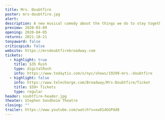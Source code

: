 ```yaml
---
title: Mrs. Doubtfire
poster: mrs-doubtfire.jpg
alert: 
description: A new musical comedy about the things we do to stay together.
preview: 2020-03-09
opening: 2020-04-05
returns: 2021-10-21
tonyaward: false
criticspick: false
website: https://mrsdoubtfirebroadway.com
tickets:
  - highlight: true
    title: $35 Rush
    type: digitalRush
    info: https://www.todaytix.com/x/nyc/shows/19299-mrs.-doubtfire
  - highlight: false
    info: https://www.telecharge.com/Broadway/Mrs-Doubtfire/Ticket
    title: $59+ Tickets
    type: regular
header: soubtfire-header.jpg
theater: Stephen Sondheim Theatre
closing: ""
trailer: https://www.youtube.com/watch?v=xw91dGGPdd8
---
```

